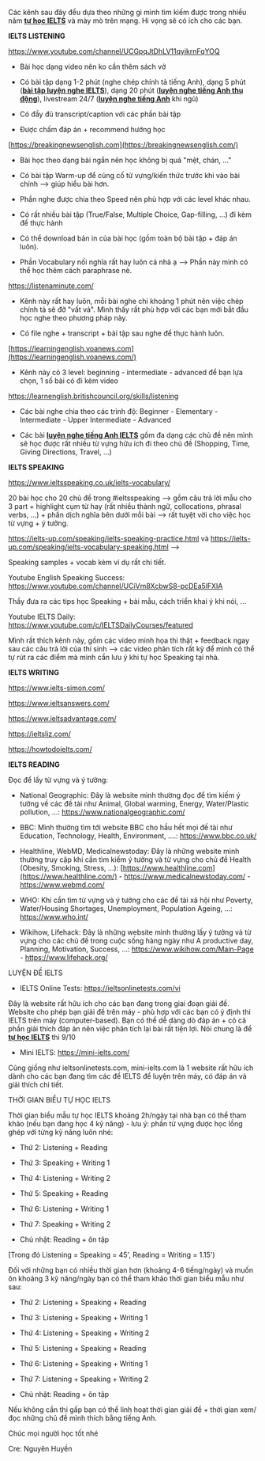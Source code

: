 Các kênh sau đây đều dựa theo những gì mình tìm kiếm được trong nhiều năm **[tự học IELTS](https://youtu.be/IRxXmOQ2PxU)** và mày mò trên mạng. Hi vọng sẽ có ích cho các bạn.

**IELTS LISTENING**

<https://www.youtube.com/channel/UCGpqJtDhLV11qyikrnFqYOQ>

- Bài học dạng video nên ko cần thêm sách vở

- Có bài tập dạng 1-2 phút (nghe chép chính tả tiếng Anh), dạng 5 phút ([**bài tập luyện nghe IELTS**](https://youtu.be/IRxXmOQ2PxU)), dạng 20 phút (**[luyện nghe tiếng Anh thụ động](https://youtu.be/IRxXmOQ2PxU)**), livestream 24/7 (**[luyện nghe tiếng Anh](https://youtu.be/IRxXmOQ2PxU)** khi ngủ)

- Có đầy đủ transcript/caption với các phần bài tập

- Được chấm đáp án + recommend hướng học

[https://breakingnewsenglish.com](https://breakingnewsenglish.com/)

- Bài học theo dạng bài ngắn nên học không bị quá "mệt, chán, ..."

- Có bài tập Warm-up để củng cố từ vựng/kiến thức trước khi vào bài chính --> giúp hiểu bài hơn.

- Phần nghe được chia theo Speed nên phù hợp với các level khác nhau.

- Có rất nhiều bài tập (True/False, Multiple Choice, Gap-filling, ...) đi kèm để thực hành

- Có thể download bản in của bài học (gồm toàn bộ bài tập + đáp án luôn).

- Phần Vocabulary nối nghĩa rất hay luôn cả nhà ạ --> Phần này mình có thể học thêm cách paraphrase nè.

<https://listenaminute.com/>

- Kênh này rất hay luôn, mỗi bài nghe chỉ khoảng 1 phút nên việc chép chính tả sẽ đỡ "vất vả". Mình thấy rất phù hợp với các bạn mới bắt đầu học nghe theo phương pháp này.

- Có file nghe + transcript + bài tập sau nghe để thực hành luôn.

[https://learningenglish.voanews.com](https://learningenglish.voanews.com/)

- Kênh này có 3 level: beginning - intermediate - advanced để bạn lựa chọn, 1 số bài có đi kèm video

<https://learnenglish.britishcouncil.org/skills/listening>

- Các bài nghe chia theo các trình độ: Beginner - Elementary - Intermediate - Upper Intermediate - Advanced

- Các bài **[luyện nghe tiếng Anh IELTS](https://youtu.be/IRxXmOQ2PxU)** gồm đa dạng các chủ đề nên mình sẽ học được rất nhiều từ vựng hữu ích đi theo chủ đề (Shopping, Time, Giving Directions, Travel, ...)

**IELTS SPEAKING**

<https://www.ieltsspeaking.co.uk/ielts-vocabulary/>

20 bài học cho 20 chủ đề trong #ieltsspeaking --> gồm câu trả lời mẫu cho 3 part + highlight cụm từ hay (rất nhiều thành ngữ, collocations, phrasal verbs, ...) + phần dịch nghĩa bên dưới mỗi bài --> rất tuyệt vời cho việc học từ vựng + ý tưởng.

<https://ielts-up.com/speaking/ielts-speaking-practice.html> và <https://ielts-up.com/speaking/ielts-vocabulary-speaking.html> -->

Speaking samples + vocab kèm ví dụ rất chi tiết.

Youtube English Speaking Success: <https://www.youtube.com/channel/UCiVm8XcbwS8-pcDEa5lFXIA>

Thầy đưa ra các tips học Speaking + bài mẫu, cách triển khai ý khi nói, ...

Youtube IELTS Daily: <https://www.youtube.com/c/IELTSDailyCourses/featured>

Mình rất thích kênh này, gồm các video minh họa thi thật + feedback ngay sau các câu trả lời của thí sinh --> các video phân tích rất kỹ để mình có thể tự rút ra các điểm mà mình cần lưu ý khi tự học Speaking tại nhà.

**IELTS WRITING**

<https://www.ielts-simon.com/>

<https://www.ieltsanswers.com/>

<https://www.ieltsadvantage.com/>

<https://ieltsliz.com/>

<https://howtodoielts.com/>

**IELTS READING**

Đọc để lấy từ vựng và ý tưởng:

- National Geographic: Đây là website mình thường đọc để tìm kiếm ý tưởng về các đề tài như Animal, Global warming, Energy, Water/Plastic pollution, ...: <https://www.nationalgeographic.com/>

- BBC: Mình thường tìm tới website BBC cho hầu hết mọi đề tài như Education, Technology, Health, Environment, ....: <https://www.bbc.co.uk/>

- Healthline, WebMD, Medicalnewstoday: Đây là những website mình thường truy cập khi cần tìm kiếm ý tưởng và từ vựng cho chủ đề Health (Obesity, Smoking, Stress, ...): [https://www.healthline.com](https://www.healthline.com/) - <https://www.medicalnewstoday.com/> - <https://www.webmd.com/>

- WHO: Khi cần tìm từ vựng và ý tưởng cho các đề tài xã hội như Poverty, Water/Housing Shortages, Unemployment, Population Ageing, ...: <https://www.who.int/>

- Wikihow, Lifehack: Đây là những website mình thường lấy ý tưởng và từ vựng cho các chủ đề trong cuộc sống hàng ngày như A productive day, Planning, Motivation, Success, ...: <https://www.wikihow.com/Main-Page> - <https://www.lifehack.org/>

LUYỆN ĐỀ IELTS

- IELTS Online Tests: <https://ieltsonlinetests.com/vi>

Đây là website rất hữu ích cho các bạn đang trong giai đoạn giải đề. Website cho phép bạn giải đề trên máy - phù hợp với các bạn có ý định thi IELTS trên máy (computer-based). Bạn có thể dễ dàng dò đáp án + có cả phần giải thích đáp án nên việc phân tích lại bài rất tiện lợi. Nói chung là để **[tự học IELTS](https://youtu.be/IRxXmOQ2PxU)** thì 9/10

- Mini IELTS: <https://mini-ielts.com/>

Cũng giống như ieltsonlinetests.com, mini-ielts.com là 1 website rất hữu ích dành cho các bạn đang tìm các đề IELTS để luyện trên máy, có đáp án và giải thích chi tiết.

THỜI GIAN BIỂU TỰ HỌC IELTS

Thời gian biểu mẫu tự học IELTS khoảng 2h/ngày tại nhà bạn có thể tham khảo (nếu bạn đang học 4 kỹ năng) - lưu ý: phần từ vựng được học lồng ghép với từng kỹ năng luôn nhé:

- Thứ 2: Listening + Reading

- Thứ 3: Speaking + Writing 1

- Thứ 4: Listening + Writing 2

- Thứ 5: Speaking + Reading

- Thứ 6: Listening + Writing 1

- Thứ 7: Speaking + Writing 2

- Chủ nhật: Reading + ôn tập

[Trong đó Listening = Speaking = 45', Reading = Writing = 1.15')

Đối với những bạn có nhiều thời gian hơn (khoảng 4-6 tiếng/ngày) và muốn ôn khoảng 3 kỹ năng/ngày bạn có thể tham khảo thời gian biểu mẫu như sau:

- Thứ 2: Listening + Speaking + Reading

- Thứ 3: Listening + Speaking + Writing 1

- Thứ 4: Listening + Speaking + Writing 2

- Thứ 5: Listening + Speaking + Reading

- Thứ 6: Listening + Speaking + Writing 1

- Thứ 7: Listening + Speaking + Writing 2

- Chủ nhật: Reading + ôn tập

Nếu không cần thi gấp bạn có thể linh hoạt thời gian giải đề + thời gian xem/đọc những chủ đề mình thích bằng tiếng Anh.

Chúc mọi người học tốt nhé

Cre: Nguyên Huyền
